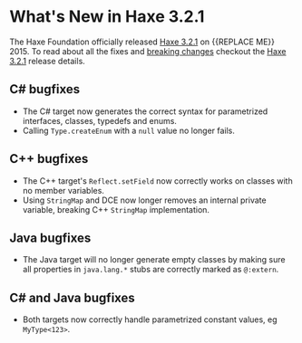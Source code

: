 [_template]: ../templates/roundup.html
[date]: / "2015-08-31 08:42:00"
[modified]: / "2015-31-21 08:42:00"
[published]: / "2015-08-31 08:42:00"
[“”]: a ""
# What's New in Haxe 3.2.1

The Haxe Foundation officially released [Haxe 3.2.1][l1] on {{REPLACE ME}} 2015.
To read about all the fixes and [breaking changes][l2] checkout the [Haxe 3.2.1][l1] 
release details.

## C# bugfixes

- The C# target now generates the correct syntax for parametrized interfaces, 
classes, typedefs and enums.
- Calling `Type.createEnum` with a `null` value no longer fails.

## C++ bugfixes

- The C++ target's `Reflect.setField` now correctly works on classes with no
member variables.
- Using `StringMap` and DCE now longer removes an internal private variable, breaking
C++ `StringMap` implementation.

## Java bugfixes

- The Java target will no longer generate empty classes by making sure all
properties in `java.lang.*` stubs are correctly marked as `@:extern`.

## C# and Java bugfixes

- Both targets now correctly handle parametrized constant values, eg `MyType<123>`.

[l2]: _ ""
[l1]: http://haxe.org/download/version/3.2.1/ "Haxe 3.2.1 release details"